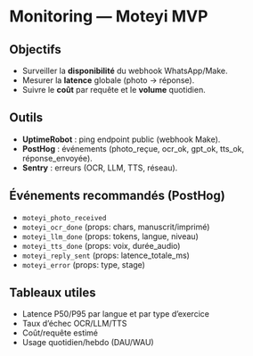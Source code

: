 # Monitoring — Moteyi MVP

## Objectifs
- Surveiller la **disponibilité** du webhook WhatsApp/Make.
- Mesurer la **latence** globale (photo → réponse).
- Suivre le **coût** par requête et le **volume** quotidien.

## Outils
- **UptimeRobot** : ping endpoint public (webhook Make).
- **PostHog** : événements (photo_reçue, ocr_ok, gpt_ok, tts_ok, réponse_envoyée).
- **Sentry** : erreurs (OCR, LLM, TTS, réseau).

## Événements recommandés (PostHog)
- `moteyi_photo_received`
- `moteyi_ocr_done` (props: chars, manuscrit/imprimé)
- `moteyi_llm_done` (props: tokens, langue, niveau)
- `moteyi_tts_done` (props: voix, durée_audio)
- `moteyi_reply_sent` (props: latence_totale_ms)
- `moteyi_error` (props: type, stage)

## Tableaux utiles
- Latence P50/P95 par langue et par type d’exercice
- Taux d’échec OCR/LLM/TTS
- Coût/requête estimé
- Usage quotidien/hebdo (DAU/WAU)

